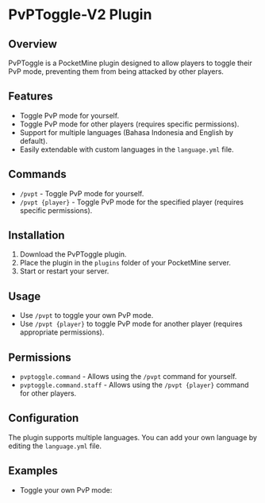 # PvPToggle-V2 Plugin

## Overview
PvPToggle is a PocketMine plugin designed to allow players to toggle their PvP mode, preventing them from being attacked by other players.

## Features
- Toggle PvP mode for yourself.
- Toggle PvP mode for other players (requires specific permissions).
- Support for multiple languages (Bahasa Indonesia and English by default).
- Easily extendable with custom languages in the `language.yml` file.

## Commands
- `/pvpt` - Toggle PvP mode for yourself.
- `/pvpt {player}` - Toggle PvP mode for the specified player (requires specific permissions).

## Installation
1. Download the PvPToggle plugin.
2. Place the plugin in the `plugins` folder of your PocketMine server.
3. Start or restart your server.

## Usage
- Use `/pvpt` to toggle your own PvP mode.
- Use `/pvpt {player}` to toggle PvP mode for another player (requires appropriate permissions).

## Permissions
- `pvptoggle.command` - Allows using the `/pvpt` command for yourself.
- `pvptoggle.command.staff` - Allows using the `/pvpt {player}` command for other players.

## Configuration
The plugin supports multiple languages. You can add your own language by editing the `language.yml` file.

## Examples
- Toggle your own PvP mode:
